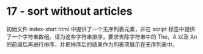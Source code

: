 # 17 - sort without articles

初始文件 index-start.html 中提供了一个无序列表元素，并在 script 标签中提供了一个字符串数组。请为这些字符串排序，要求去除字符串中的 The，A 以及 An 的前缀后再进行排序，并把排序后的结果作为列表项展示在无序列表中。
